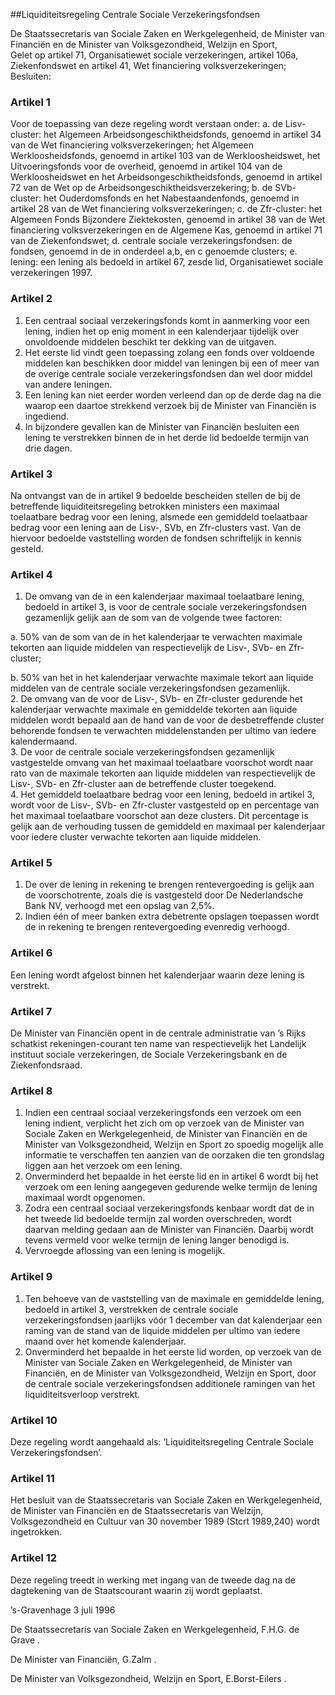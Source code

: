 <meta http-equiv='Content-Type' content='text/html; charset=utf-8' />

##Liquiditeitsregeling Centrale Sociale Verzekeringsfondsen

De Staatssecretaris van Sociale Zaken en Werkgelegenheid, de Minister van Financiën en de Minister van Volksgezondheid, Welzijn en Sport,  
Gelet op artikel 71, Organisatiewet sociale verzekeringen, artikel 106a, Ziekenfondswet en artikel 41, Wet financiering volksverzekeringen;
Besluiten:     

### Artikel  1  

Voor de toepassing van deze regeling wordt verstaan onder: a.  de Lisv-cluster:  het Algemeen Arbeidsongeschiktheidsfonds, genoemd in artikel 34 van de Wet financiering volksverzekeringen; het Algemeen Werkloosheidsfonds, genoemd in artikel 103 van de Werkloosheidswet, het Uitvoeringsfonds voor de overheid, genoemd in artikel 104 van de Werkloosheidswet en het Arbeidsongeschiktheidsfonds, genoemd in artikel 72 van de Wet op de Arbeidsongeschiktheidsverzekering;  b.  de SVb-cluster:   het Ouderdomsfonds en het Nabestaandenfonds, genoemd in artikel 28 van de Wet financiering volksverzekeringen;  c.  de Zfr-cluster:   het Algemeen Fonds Bijzondere Ziektekosten, genoemd in artikel 38 van de Wet financiering volksverzekeringen en de Algemene Kas, genoemd in artikel 71 van de Ziekenfondswet;  d.  centrale sociale verzekeringsfondsen:   de fondsen, genoemd in de in onderdeel a,b, en c genoemde clusters;  e.  lening:   een lening als bedoeld in artikel 67, zesde lid, Organisatiewet sociale verzekeringen 1997.    

### Artikel  2  

1.  Een centraal sociaal verzekeringsfonds komt in aanmerking voor een lening, indien het op enig moment in een kalenderjaar tijdelijk over onvoldoende middelen beschikt ter dekking van de uitgaven.   
2.  Het eerste lid vindt geen toepassing zolang een fonds over voldoende middelen kan beschikken door middel van leningen bij een of meer van de overige centrale sociale verzekeringsfondsen dan wel door middel van andere leningen.   
3.  Een lening kan niet eerder worden verleend dan op de derde dag na die waarop een daartoe strekkend verzoek bij de Minister van Financiën is ingediend.   
4.  In bijzondere gevallen kan de Minister van Financiën besluiten een lening te verstrekken binnen de in het derde lid bedoelde termijn van drie dagen.   

### Artikel  3  

Na ontvangst van de in artikel 9 bedoelde bescheiden stellen de bij de betreffende liquiditeitsregeling betrokken ministers een maximaal toelaatbare bedrag voor een lening, alsmede een gemiddeld toelaatbaar bedrag voor een lening aan de Lisv-, SVb, en Zfr-clusters vast. Van de hiervoor bedoelde vaststelling worden de fondsen schriftelijk in kennis gesteld.  

### Artikel  4  

1.  De omvang van de in een kalenderjaar maximaal toelaatbare lening, bedoeld in artikel 3, is voor de centrale sociale verzekeringsfondsen gezamenlijk gelijk aan de som van de volgende twee factoren: 

a.  50% van de som van de in het kalenderjaar te verwachten maximale tekorten aan liquide middelen van respectievelijk de Lisv-, SVb- en Zfr-cluster; 

b.  50% van het in het kalenderjaar verwachte maximale tekort aan liquide middelen van de centrale sociale verzekeringsfondsen gezamenlijk.    
2.  De omvang van de voor de Lisv-, SVb- en Zfr-cluster gedurende het kalenderjaar verwachte maximale en gemiddelde tekorten aan liquide middelen wordt bepaald aan de hand van de voor de desbetreffende cluster behorende fondsen te verwachten middelenstanden per ultimo van iedere kalendermaand.   
3.  De voor de centrale sociale verzekeringsfondsen gezamenlijk vastgestelde omvang van het maximaal toelaatbare voorschot wordt naar rato van de maximale tekorten aan liquide middelen van respectievelijk de Lisv-, SVb- en Zfr-cluster aan de betreffende cluster toegekend.   
4.  Het gemiddeld toelaatbare bedrag voor een lening, bedoeld in artikel 3, wordt voor de Lisv-, SVb- en Zfr-cluster vastgesteld op en percentage van het maximaal toelaatbare voorschot aan deze clusters. Dit percentage is gelijk aan de verhouding tussen de gemiddeld en maximaal per kalenderjaar voor iedere cluster verwachte tekorten aan liquide middelen.   

### Artikel  5  

1.  De over de lening in rekening te brengen rentevergoeding is gelijk aan de voorschotrente, zoals die is vastgesteld door De Nederlandsche Bank NV, verhoogd met een opslag van 2,5%.   
2.  Indien één of meer banken extra debetrente opslagen toepassen wordt de in rekening te brengen rentevergoeding evenredig verhoogd.   

### Artikel  6  

Een lening wordt afgelost binnen het kalenderjaar waarin deze lening is verstrekt.  

### Artikel  7  

De Minister van Financiën opent in de centrale administratie van ’s Rijks schatkist rekeningen-courant ten name van respectievelijk het Landelijk instituut sociale verzekeringen, de Sociale Verzekeringsbank en de Ziekenfondsraad.  

### Artikel  8  

1.  Indien een centraal sociaal verzekeringsfonds een verzoek om een lening indient, verplicht het zich om op verzoek van de Minister van Sociale Zaken en Werkgelegenheid, de Minister van Financiën en de Minister van Volksgezondheid, Welzijn en Sport zo spoedig mogelijk alle informatie te verschaffen ten aanzien van de oorzaken die ten grondslag liggen aan het verzoek om een lening.   
2.  Onverminderd het bepaalde in het eerste lid en in artikel 6 wordt bij het verzoek om een lening aangegeven gedurende welke termijn de lening maximaal wordt opgenomen.   
3.  Zodra een centraal sociaal verzekeringsfonds kenbaar wordt dat de in het tweede lid bedoelde termijn zal worden overschreden, wordt daarvan melding gedaan aan de Minister van Financiën. Daarbij wordt tevens vermeld voor welke termijn de lening langer benodigd is.   
4.  Vervroegde aflossing van een lening is mogelijk.   

### Artikel  9  

1.  Ten behoeve van de vaststelling van de maximale en gemiddelde lening, bedoeld in artikel 3, verstrekken de centrale sociale verzekeringsfondsen jaarlijks vóór 1 december van dat kalenderjaar een raming van de stand van de liquide middelen per ultimo van iedere maand over het komende kalenderjaar.   
2.  Onverminderd het bepaalde in het eerste lid worden, op verzoek van de Minister van Sociale Zaken en Werkgelegenheid, de Minister van Financiën, en de Minister van Volksgezondheid, Welzijn en Sport, door de centrale sociale verzekeringsfondsen additionele ramingen van het liquiditeitsverloop verstrekt.   

### Artikel  10  

Deze regeling wordt aangehaald als: ’Liquiditeitsregeling Centrale Sociale Verzekeringsfondsen’.  

### Artikel  11  

Het besluit van de Staatssecretaris van Sociale Zaken en Werkgelegenheid, de Minister van Financiën en de Staatssecretaris van Welzijn, Volksgezondheid en Cultuur van 30 november 1989 (Stcrt 1989,240) wordt ingetrokken.  

### Artikel  12  

Deze regeling treedt in werking met ingang van de tweede dag na de dagtekening van de Staatscourant waarin zij wordt geplaatst. 

’s-Gravenhage 
3 juli 1996    

De 
Staatssecretaris van Sociale Zaken en Werkgelegenheid, 
F.H.G. de Grave  . 

De 
Minister van Financiën, 
G.Zalm . 

De 
Minister van Volksgezondheid, Welzijn en Sport, 
E.Borst-Eilers .    
